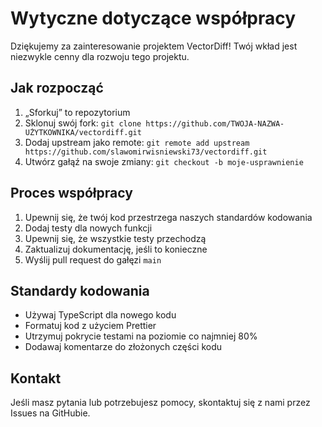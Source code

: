 # Wytyczne dotyczące współpracy

Dziękujemy za zainteresowanie projektem VectorDiff! Twój wkład jest niezwykle cenny dla rozwoju tego projektu.

## Jak rozpocząć

1. „Sforkuj” to repozytorium
2. Sklonuj swój fork: `git clone https://github.com/TWOJA-NAZWA-UŻYTKOWNIKA/vectordiff.git`
3. Dodaj upstream jako remote: `git remote add upstream https://github.com/slawomirwisniewski73/vectordiff.git`
4. Utwórz gałąź na swoje zmiany: `git checkout -b moje-usprawnienie`

## Proces współpracy

1. Upewnij się, że twój kod przestrzega naszych standardów kodowania
2. Dodaj testy dla nowych funkcji
3. Upewnij się, że wszystkie testy przechodzą
4. Zaktualizuj dokumentację, jeśli to konieczne
5. Wyślij pull request do gałęzi `main`

## Standardy kodowania

- Używaj TypeScript dla nowego kodu
- Formatuj kod z użyciem Prettier
- Utrzymuj pokrycie testami na poziomie co najmniej 80%
- Dodawaj komentarze do złożonych części kodu

## Kontakt

Jeśli masz pytania lub potrzebujesz pomocy, skontaktuj się z nami przez Issues na GitHubie.
